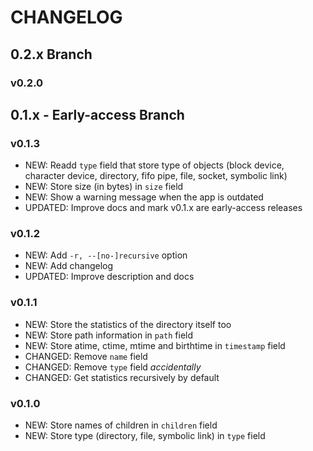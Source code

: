 # CHANGELOG

## 0.2.x Branch
### v0.2.0

## 0.1.x - Early-access Branch
### v0.1.3
- NEW: Readd `type` field that store type of objects (block device, character device, directory, fifo pipe, file, socket, symbolic link)
- NEW: Store size (in bytes) in `size` field
- NEW: Show a warning message when the app is outdated
- UPDATED: Improve docs and mark v0.1.x are early-access releases

### v0.1.2
- NEW: Add `-r, --[no-]recursive` option
- NEW: Add changelog
- UPDATED: Improve description and docs

### v0.1.1
- NEW: Store the statistics of the directory itself too
- NEW: Store path information in `path` field
- NEW: Store atime, ctime, mtime and birthtime in `timestamp` field
- CHANGED: Remove `name` field
- CHANGED: Remove `type` field *accidentally*
- CHANGED: Get statistics recursively by default

### v0.1.0
- NEW: Store names of children in `children` field
- NEW: Store type (directory, file, symbolic link) in `type` field
